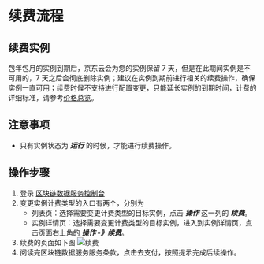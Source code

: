# 续费流程
## 续费实例
包年包月的实例到期后，京东云会为您的实例保留 7 天，但是在此期间实例是不可用的，7 天之后会彻底删除实例；建议在实例到期前进行相关的续费操作，确保实例一直可用；续费时候不支持进行配置变更，只能延长实例的到期时间，计费的详细标准，请参考[价格总览](./价格总览.md)。

## 注意事项
* 只有实例状态为 ***运行*** 的时候，才能进行续费操作。 

## 操作步骤
1. 登录 [区块链数据服务控制台](https://bds-console.jdcloud.com/block/list)
2. 变更实例计费类型的入口有两个，分别为
    * 列表页：选择需要变更计费类型的目标实例，点击 ***操作*** 这一列的 ***续费***。
    * 实例详情页：选择需要变更计费类型的目标实例，进入到实例详情页，点击页面右上角的 ***操作 -》续费***。
3. 续费的页面如下图
![续费](待补充)
4. 阅读完区块链数据服务服务条款，点击去支付，按照提示完成后续操作。

